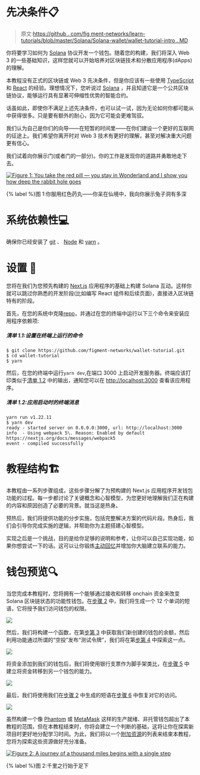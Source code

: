 # 先决条件📋

> 原文:[https://github . com/fig ment-networks/learn-tutorials/blob/master/Solana/Solana-wallet/wallet-tutorial-intro . MD](https://github.com/figment-networks/learn-tutorials/blob/master/solana/solana-wallet/wallet-tutorial-intro.md)

你将要学习如何为 [Solana](https://solana.com/) 协议开发一个钱包。随着您的构建，我们将深入 Web 3 的一些基础知识，这样您就可以开始培养对区块链技术和分散应用程序(dApps)的理解。

本教程没有正式的区块链或 Web 3 先决条件，但是你应该有一些使用 [TypeScript](https://www.typescriptlang.org/) 和 [React](https://reactjs.org/) 的经验。理想情况下，您听说过 [Solana](https://solana.com/) ，并且知道它是一个公共区块链协议，能够运行具有显著可伸缩性优势的智能合约。

话虽如此，即使你不满足上述先决条件，也可以试一试，因为无论如何你都可能从中获得很多。只是要有额外的耐心，因为它可能会更难驾驭。

我们认为自己是你们的向导——在短暂的时间里——在你们建设一个更好的互联网的征途上。我们希望你离开时对 Web 3 技术有更好的理解，甚至对解决重大问题更有信心。

我们试着向你展示门(或者门的一部分)。你的工作是发现你的道路并勇敢地走下去。

[![Figure 1: You take the red pill — you stay in Wonderland and I show you how deep the rabbit hole goes](img/40f613a97e657bad677b9887cc39837c.png)](https://raw.githubusercontent.com/figment-networks/learn-tutorials/master/solana/solana-wallet/assets/cat.jpeg?raw=true)

{% label %}图 1:你服用红色药丸——你呆在仙境中，我向你展示兔子洞有多深

# 系统依赖性<g-emoji class="g-emoji" alias="computer" fallback-src="https://github.githubassets.cimg/icons/emoji/unicode/1f4bb.png">💻</g-emoji>

确保你已经安装了 [git](https://git-scm.com/book/en/v2/Getting-Started-Installing-Git) 、 [Node](https://nodejs.org/en/) 和 [yarn](https://yarnpkg.com/getting-started/install) 。

# 设置 <g-emoji class="g-emoji" alias="bricks" fallback-src="https://github.githubassets.cimg/icons/emoji/unicode/1f9f1.png">🧱</g-emoji>

您将在我们为您预先构建的 [Next.js](https://nextjs.org/) 应用程序的基础上构建 Solana 互动。这样你就可以跳过你熟悉的开发阶段(比如编写 React 组件和后续页面)，直接进入区块链特有的阶段。

首先，在您的系统中克隆[repo](https://github.com/figment-networks/wallet-tutorial)，并通过在您的终端中运行以下三个命令来安装应用程序依赖项:

##### *清单 1.1:设置在终端上运行的命令*

```
$ git clone https://github.com/figment-networks/wallet-tutorial.git
$ cd wallet-tutorial
$ yarn 
```

然后，在您的终端中运行`yarn dev`,在端口 3000 上启动开发服务器。终端应该打印类似于[清单 1.2](#listing-12-terminal-message-on-app-start-up) 中的输出，通知您可以在 [http://localhost:3000](http://localhost:3000) 查看该应用程序。

##### *清单 1.2:应用启动时的终端消息*

```
yarn run v1.22.11
$ yarn dev
ready - started server on 0.0.0.0:3000, url: http://localhost:3000
info  - Using webpack 5\. Reason: Enabled by default https://nextjs.org/docs/messages/webpack5
event - compiled successfully 
```

# 教程结构<g-emoji class="g-emoji" alias="building_construction" fallback-src="https://github.githubassets.cimg/icons/emoji/unicode/1f3d7.png">🏗</g-emoji>

本教程由一系列步骤组成，这些步骤分解了为预构建的 Next.js 应用程序开发钱包功能的过程。每一步都讨论了关键概念和心智模型，为您更好地理解我们正在构建的内容和原因创造了必要的背景。就当这是热身。

预热后，我们将提供功能的分步实施，包括完整解决方案的代码片段。热身后，我们会引导你完成实施的逻辑，并帮助你为主题搭建心智模型。

实现之后是一个挑战，目的是给你足够的说明和参考，让你可以自己实现功能，如果你想尝试一下的话。这可以让你锻炼[主动回忆](https://en.wikipedia.org/wiki/Active_recall)并增加你大脑建立联系的能力。

# 钱包预览<g-emoji class="g-emoji" alias="mag" fallback-src="https://github.githubassets.cimg/icons/emoji/unicode/1f50d.png">🔍</g-emoji>

当您完成本教程时，您将拥有一个能够通过接收和转移 onchain 资金来改变 Solana 区块链状态的功能性钱包。在[步骤 2](https://learn.figment.io/tutorials/solana-wallet-step-2) 中，我们将生成一个 12 个单词的短语，它将授予我们访问钱包的权限。

![](img/ca5977e033032fcdeef5abd12ffd2dbb.png)

然后，我们将构建一个函数，在第[步第 3](https://learn.figment.io/tutorials/solana-wallet-step-3) 中获取我们新创建的钱包的余额，然后利用功能通过所谓的“空投”发布“测试令牌”，我们将在第[步第 4](https://learn.figment.io/tutorials/solana-wallet-step-4) 中探索这一点。

![](img/4b2feecee611361515da520929db6096.png)

将资金添加到我们的钱包后，我们将使用银行支票作为脚手架类比，在[步骤 5](https://learn.figment.io/tutorials/solana-wallet-step-5) 中建立将资金转移到另一个钱包的能力。

![](img/36a66147729dc34d88e04722d7e27b38.png)

最后，我们将使用我们在[步骤 2](https://learn.figment.io/tutorials/solana-wallet-step-2) 中生成的短语在[步骤 6](https://learn.figment.io/tutorials/solana-wallet-step-6) 中恢复对它的访问。

![](img/b7794c25ec1ec959fef5c32081f0f9fa.png)

虽然构建一个像 [Phantom](https://phantom.app/) 或 [MetaMask](https://metamask.io/) 这样的生产就绪、非托管钱包超出了本教程的范围，但在本教程结束时，你将会建立一个判断的基础，这将让你在探索新项目时更好地分配学习时间。为此，我们将以一个[附加资源](https://learn.figment.io/tutorials/solana-wallet-conclusion#additional-resources)的列表来结束本教程，您将为探索这些资源做好充分准备。

[![Figure 2: A journey of a thousand miles begins with a single step](img/f60e2485f88d2383a1cbf06ec8c10d9f.png)](https://raw.githubusercontent.com/figment-networks/learn-tutorials/master/solana/solana-wallet/assets/journey.jpeg?raw=true)

{% label %}图 2:千里之行始于足下